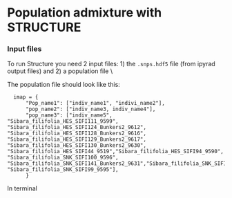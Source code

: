 # Population admixture with STRUCTURE

### Input files
To run Structure you need 2 input files: 1) the `.snps.hdf5` file (from ipyrad output files) and 2) a population file \

The population file should look like this:

      imap = {
          "Pop_name1": ["indiv_name1", "indivi_name2"],
          "pop_name2": ["indiv_name3, indiv_name4"],
          "pop_name3": ["indiv_name5", "Sibara_filifolia_HES_SIFI111_9599", "Sibara_filifolia_HES_SIFI124_Bunkers2_9612", "Sibara_filifolia_HES_SIFI128_Bunkers2_9616", "Sibara_filifolia_HES_SIFI129_Bunkers2_9617", "Sibara_filifolia_HES_SIFI130_Bunkers2_9630", "Sibara_filifolia_HES_SIFI44_9519","Sibara_filifolia_HES_SIFI94_9590", "Sibara_filifolia_SNK_SIFI100_9596", "Sibara_filifolia_SNK_SIFI141_Bunkers2_9631","Sibara_filifolia_SNK_SIFI98_9594", "Sibara_filifolia_SNK_SIFI99_9595"],
          }

In terminal
